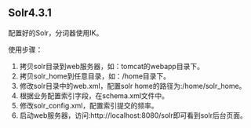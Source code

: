 ## Solr4.3.1

配置好的Solr，分词器使用IK。

使用步骤：

1. 拷贝solr目录到web服务器，如：tomcat的webapp目录下。
2. 拷贝solr_home到任意目录，如：/home目录下。
3. 修改solr目录中的web.xml，配置solr home的路径为:/home/solr_home。
4. 根据业务配置索引字段，在schema.xml文件中。
5. 修改solr_config.xml，配置索引提交的频率。
6. 启动web服务器，访问:http://localhost:8080/solr即可看到solr后台页面。

